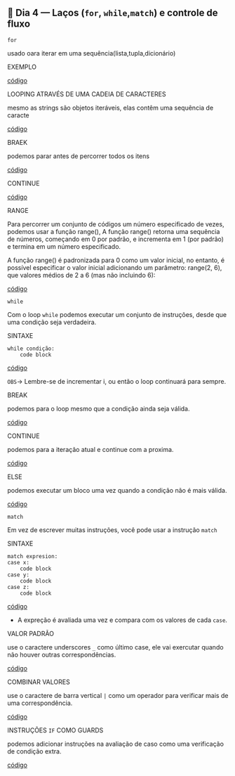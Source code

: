 ## 📅 Dia 4 — Laços (`for`, `while`,`match`) e controle de fluxo

`for`

usado oara iterar em uma sequência(lista,tupla,dicionário)

EXEMPLO

[código](scripts/for.py)

LOOPING ATRAVÉS DE UMA CADEIA DE CARACTERES

mesmo as strings são objetos iteráveis, elas contêm uma sequência de caracte

[código](scripts/for.py)

BRAEK

podemos parar antes de percorrer todos os itens

[código](scripts/for.py)

CONTINUE

[código](scripts/for.py)

RANGE

Para percorrer um conjunto de códigos um número especificado de vezes, podemos usar a função range(),
A função range() retorna uma sequência de números, começando em 0 por padrão, e incrementa em 1 (por padrão) e termina em um número especificado.

A função range() é padronizada para 0 como um valor inicial, no entanto, é possível especificar o valor inicial adicionando um parâmetro: range(2, 6), que valores médios de 2 a 6 (mas não incluindo 6):

[código](scripts/for.py)



`while`

Com o loop `while` podemos executar um conjunto de instruções, desde que uma condição seja verdadeira.

SINTAXE

    while condição:
        code block

[código](scripts/while.py)

`OBS`-> Lembre-se de incrementar i, ou então o loop continuará para sempre.

BREAK

podemos para o loop mesmo que a condição ainda seja válida.

[código](scripts/while.py)

CONTINUE

podemos para a iteração atual e continue com a proxima.

[código](scripts/while.py)

ELSE

podemos executar um bloco uma vez quando a condição não é mais válida.

[código](scripts/while.py)

`match`

Em vez de escrever muitas instruções, você pode usar a instrução `match`

SINTAXE

    match expresion:
    case x:
        code block
    case y:
        code block
    case z:
        code block

[código](scripts/match.py)

- A expreção é avaliada uma vez e compara com os valores de cada `case`.

VALOR PADRÃO

use o caractere underscores `_` como último case, ele vai exercutar quando não houver outras correspondências.

[código](scripts/match.py)

COMBINAR VALORES

use o caractere de barra vertical `|` como um operador para verificar mais de uma correspondência.

[código](scripts/match.py)

INSTRUÇÕES `IF` COMO GUARDS

podemos adicionar instruções na avaliação de caso como uma verificação de condição extra.

[código](scripts/match.py)
